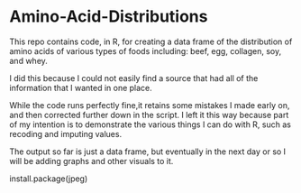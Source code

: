 # Amino-Acid-Distributions
This repo contains code, in R, for creating a data frame of the distribution of amino acids of various types of foods including: beef, egg, collagen, soy, and whey.

I did this because I could not easily find a source that had all of the information that I wanted in one place. 

While the code runs perfectly fine,it retains some mistakes I made early on, and then corrected further down in the script. I left it this way because part of my intention is to demonstrate the various things I can do with R, such as recoding and imputing values.

The output so far  is just a data frame, but eventually in the next day or so I will be adding graphs and other visuals to it.

install.package(jpeg)

